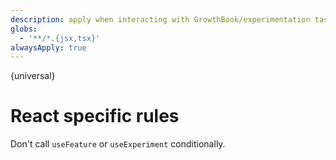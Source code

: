 ```yaml
---
description: apply when interacting with GrowthBook/experimentation tasks
globs:
  - '**/*.{jsx,tsx}'
alwaysApply: true
---
```


{universal}

# React specific rules

Don't call `useFeature` or `useExperiment` conditionally.
